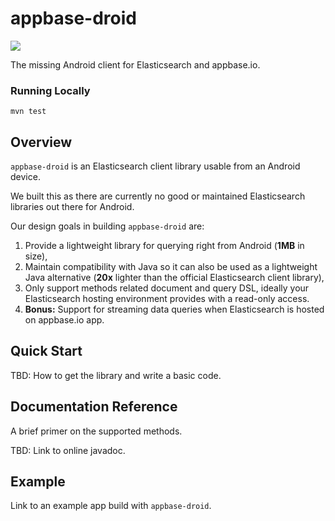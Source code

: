 # appbase-droid
[![](https://api.travis-ci.org/appbaseio/appbase-droid.svg?branch=master)](https://travis-ci.org/appbaseio/appbase-droid)

The missing Android client for Elasticsearch and appbase.io.


### Running Locally

```
mvn test
```

## Overview

`appbase-droid` is an Elasticsearch client library usable from an Android device.

We built this as there are currently no good or maintained Elasticsearch libraries out there for Android.

Our design goals in building `appbase-droid` are:
1. Provide a lightweight library for querying right from Android (**1MB** in size),
2. Maintain compatibility with Java so it can also be used as a lightweight Java alternative (**20x** lighter than the official Elasticsearch client library),
3. Only support methods related document and query DSL, ideally your Elasticsearch hosting environment provides with a read-only access.
4. **Bonus:** Support for streaming data queries when Elasticsearch is hosted on appbase.io app.

## Quick Start

TBD: How to get the library and write a basic code.

## Documentation Reference

A brief primer on the supported methods.

TBD: Link to online javadoc.

## Example

Link to an example app build with `appbase-droid`.
